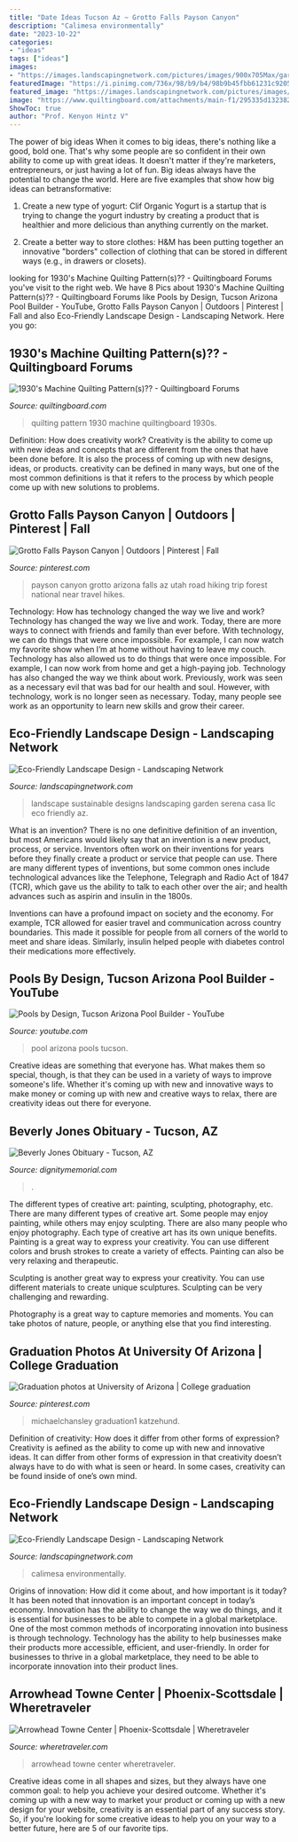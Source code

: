 ```yaml
---
title: "Date Ideas Tucson Az ~ Grotto Falls Payson Canyon"
description: "Calimesa environmentally"
date: "2023-10-22"
categories:
- "ideas"
tags: ["ideas"]
images:
- "https://images.landscapingnetwork.com/pictures/images/900x705Max/garden-design_16/garden-walkway-casa-serena-landscape-designs-llc_2825.jpg"
featuredImage: "https://i.pinimg.com/736x/98/b9/b4/98b9b45fbb61231c9205d0e8c4f4a0c4.jpg"
featured_image: "https://images.landscapingnetwork.com/pictures/images/900x705Max/garden-design_16/garden-walkway-casa-serena-landscape-designs-llc_2825.jpg"
image: "https://www.quiltingboard.com/attachments/main-f1/295335d1323823954-december-2011-010.jpg"
ShowToc: true
author: "Prof. Kenyon Hintz V"
---
```



The power of big ideas
When it comes to big ideas, there's nothing like a good, bold one. That's why some people are so confident in their own ability to come up with great ideas. It doesn't matter if they're marketers, entrepreneurs, or just having a lot of fun. Big ideas always have the potential to change the world. Here are five examples that show how big ideas can betransformative:
1. Create a new type of yogurt: Clif Organic Yogurt is a startup that is trying to change the yogurt industry by creating a product that is healthier and more delicious than anything currently on the market.

2. Create a better way to store clothes: H&M has been putting together an innovative "borders" collection of clothing that can be stored in different ways (e.g., in drawers or closets).

	

		
looking for 1930&#039;s Machine Quilting Pattern(s)?? - Quiltingboard Forums you've visit to the right web. We have 8 Pics about 1930&#039;s Machine Quilting Pattern(s)?? - Quiltingboard Forums like Pools by Design, Tucson Arizona Pool Builder - YouTube, Grotto Falls Payson Canyon | Outdoors | Pinterest | Fall and also Eco-Friendly Landscape Design - Landscaping Network. Here you go:
		
    
## 1930&#039;s Machine Quilting Pattern(s)?? - Quiltingboard Forums

<img loading=lazy src="https://www.quiltingboard.com/attachments/main-f1/295335d1323823954-december-2011-010.jpg" onerror="this.onerror=null;this.src='https://tse2.mm.bing.net/th?id=OIP.dZBPzi7Wy-K_OdPmvzowsAHaFj&amp;pid=15.1';" alt="1930&#039;s Machine Quilting Pattern(s)?? - Quiltingboard Forums">

_Source: quiltingboard.com_

>quilting pattern 1930 machine quiltingboard 1930s. 

	

Definition: How does creativity work?
Creativity is the ability to come up with new ideas and concepts that are different from the ones that have been done before. It is also the process of coming up with new designs, ideas, or products. creativity can be defined in many ways, but one of the most common definitions is that it refers to the process by which people come up with new solutions to problems.

    
## Grotto Falls Payson Canyon | Outdoors | Pinterest | Fall

<img loading=lazy src="https://s-media-cache-ak0.pinimg.com/736x/28/78/89/287889d41b25a339d104758308256927.jpg" onerror="this.onerror=null;this.src='https://tse1.mm.bing.net/th?id=OIP.uJLfd4DQpsWOPSdD6bgdcgHaJ3&amp;pid=15.1';" alt="Grotto Falls Payson Canyon | Outdoors | Pinterest | Fall">

_Source: pinterest.com_

>payson canyon grotto arizona falls az utah road hiking trip forest national near travel hikes. 

	

Technology: How has technology changed the way we live and work?
Technology has changed the way we live and work. Today, there are more ways to connect with friends and family than ever before. With technology, we can do things that were once impossible. For example, I can now watch my favorite show when I’m at home without having to leave my couch. Technology has also allowed us to do things that were once impossible. For example, I can now work from home and get a high-paying job. Technology has also changed the way we think about work. Previously, work was seen as a necessary evil that was bad for our health and soul. However, with technology, work is no longer seen as necessary. Today, many people see work as an opportunity to learn new skills and grow their career.

    
## Eco-Friendly Landscape Design - Landscaping Network

<img loading=lazy src="https://images.landscapingnetwork.com/pictures/images/900x705Max/garden-design_16/garden-walkway-casa-serena-landscape-designs-llc_2825.jpg" onerror="this.onerror=null;this.src='https://tse3.mm.bing.net/th?id=OIP.xeBdNhkWoxYQRDNR-6A-EgHaFj&amp;pid=15.1';" alt="Eco-Friendly Landscape Design - Landscaping Network">

_Source: landscapingnetwork.com_

>landscape sustainable designs landscaping garden serena casa llc eco friendly az. 

	

What is an invention?
There is no one definitive definition of an invention, but most Americans would likely say that an invention is a new product, process, or service.  Inventors often work on their inventions for years before they finally create a product or service that people can use. 
There are many different types of inventions, but some common ones include technological advances like the Telephone, Telegraph and Radio Act of 1847 (TCR), which gave us the ability to talk to each other over the air; and health advances such as aspirin and insulin in the 1800s. 

Inventions can have a profound impact on society and the economy. For example, TCR allowed for easier travel and communication across country boundaries. This made it possible for people from all corners of the world to meet and share ideas. Similarly, insulin helped people with diabetes control their medications more effectively.

    
## Pools By Design, Tucson Arizona Pool Builder - YouTube

<img loading=lazy src="https://i.ytimg.com/vi/IssQI-2-r_E/maxresdefault.jpg" onerror="this.onerror=null;this.src='https://tse1.mm.bing.net/th?id=OIP.8PkfMKUv60q1fRRMtM946gHaEK&amp;pid=15.1';" alt="Pools by Design, Tucson Arizona Pool Builder - YouTube">

_Source: youtube.com_

>pool arizona pools tucson. 

	

Creative ideas are something that everyone has. What makes them so special, though, is that they can be used in a variety of ways to improve someone's life. Whether it's coming up with new and innovative ways to make money or coming up with new and creative ways to relax, there are creativity ideas out there for everyone.

    
## Beverly Jones Obituary - Tucson, AZ

<img loading=lazy src="https://d2mjvz2lqjkhe7.cloudfront.net/as/assets-mem-com/cmi/4/7/3/9/8929374/20191119_144219079_0_orig.jpg/-/beverly-jones-tucson-az-obituary.jpg" onerror="this.onerror=null;this.src='https://tse4.mm.bing.net/th?id=OIP.2NCsqNyfla63yhYP58oV1AHaJP&amp;pid=15.1';" alt="Beverly Jones Obituary - Tucson, AZ">

_Source: dignitymemorial.com_

>. 

	

The different types of creative art: painting, sculpting, photography, etc.
There are many different types of creative art. Some people may enjoy painting, while others may enjoy sculpting. There are also many people who enjoy photography. Each type of creative art has its own unique benefits.
Painting is a great way to express your creativity. You can use different colors and brush strokes to create a variety of effects. Painting can also be very relaxing and therapeutic.

Sculpting is another great way to express your creativity. You can use different materials to create unique sculptures. Sculpting can be very challenging and rewarding.

Photography is a great way to capture memories and moments. You can take photos of nature, people, or anything else that you find interesting.

    
## Graduation Photos At University Of Arizona | College Graduation

<img loading=lazy src="https://i.pinimg.com/736x/98/b9/b4/98b9b45fbb61231c9205d0e8c4f4a0c4.jpg" onerror="this.onerror=null;this.src='https://tse1.mm.bing.net/th?id=OIP.tsUPFCLSVWrlQMQprWAjqwHaLH&amp;pid=15.1';" alt="Graduation photos at University of Arizona | College graduation">

_Source: pinterest.com_

>michaelchansley graduation1 katzehund. 

	

Definition of creativity: How does it differ from other forms of expression?
Creativity is aefined as the ability to come up with new and innovative ideas. It can differ from other forms of expression in that creativity doesn’t always have to do with what is seen or heard. In some cases, creativity can be found inside of one’s own mind.

    
## Eco-Friendly Landscape Design - Landscaping Network

<img loading=lazy src="https://images.landscapingnetwork.com/pictures/images/973x490Exact_0x20/unused-photos_38/landscaping-network_1719.jpg" onerror="this.onerror=null;this.src='https://tse1.mm.bing.net/th?id=OIP.Uf29CBJm_5hDq1W8-MBdVgHaDu&amp;pid=15.1';" alt="Eco-Friendly Landscape Design - Landscaping Network">

_Source: landscapingnetwork.com_

>calimesa environmentally. 

	

Origins of innovation: How did it come about, and how important is it today?
It has been noted that innovation is an important concept in today’s economy. Innovation has the ability to change the way we do things, and it is essential for businesses to be able to compete in a global marketplace. One of the most common methods of incorporating innovation into business is through technology. Technology has the ability to help businesses make their products more accessible, efficient, and user-friendly. In order for businesses to thrive in a global marketplace, they need to be able to incorporate innovation into their product lines.

    
## Arrowhead Towne Center | Phoenix-Scottsdale | Wheretraveler

<img loading=lazy src="https://www.wheretraveler.com/sites/default/files/images/ArrowheadTowne.jpg" onerror="this.onerror=null;this.src='https://tse2.mm.bing.net/th?id=OIP.umAuCFs8uSKfD6uGv_WBnQHaE8&amp;pid=15.1';" alt="Arrowhead Towne Center | Phoenix-Scottsdale | Wheretraveler">

_Source: wheretraveler.com_

>arrowhead towne center wheretraveler. 

	

Creative ideas come in all shapes and sizes, but they always have one common goal: to help you achieve your desired outcome. Whether it's coming up with a new way to market your product or coming up with a new design for your website, creativity is an essential part of any success story. So, if you're looking for some creative ideas to help you on your way to a better future, here are 5 of our favorite tips.

